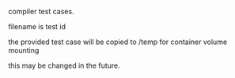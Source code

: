 compiler test cases.

filename is test id

the provided test case will be copied to /temp for container volume mounting

this may be changed in the future.
